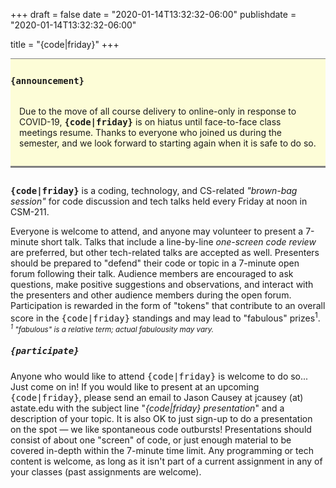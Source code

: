 +++
draft = false
date = "2020-01-14T13:32:32-06:00"
publishdate = "2020-01-14T13:32:32-06:00"

title = "{code|friday}"
+++

<div class="important-container">
<h4><tt>{announcement}</tt></h4>

<p>Due to the move of all course delivery to online-only in response to COVID-19, <tt><strong>{code|friday}</strong></tt> is on hiatus until face-to-face class meetings resume.  Thanks to everyone who joined us during the semester, and we look forward to starting again when it is safe to do so.</p>
</div>

<tt><strong>{code|friday}</strong></tt> is a coding, technology, and CS-related <em>"brown-bag session"</em> for code discussion and tech talks held every Friday at noon in CSM-211.

Everyone is welcome to attend, and anyone may volunteer to present a 7-minute short talk. Talks that include a line-by-line <em>one-screen code review</em> are preferred, but other tech-related talks are accepted as well. Presenters should be prepared to "defend" their code or topic in a 7-minute open forum following their talk. Audience members are encouraged to ask questions, make positive suggestions and observations, and interact with the presenters and other audience members during the open forum. Participation is rewarded in the form of "tokens" that contribute to an overall score in the <tt>{code|friday}</tt> standings and may lead to "fabulous" prizes<sup>1</sup>.<br>
<small><em><sup>1</sup> "fabulous" is a relative term; actual fabulousity may vary.</em></small>

##### <tt>{participate}</tt>

Anyone who would like to attend <tt>{code|friday}</tt> is welcome to do so... Just come on in! If you would like to present at an upcoming <tt>{code|friday}</tt>, please send an email to Jason Causey at jcausey (at) astate.edu with the subject line "<em>{code|friday} presentation</em>" and a description of your topic. It is also OK to just sign-up to do a presentation on the spot — we like spontaneous code outbursts! Presentations should consist of about one "screen" of code, or just enough material to be covered in-depth within the 7-minute time limit. Any programming or tech content is welcome, as long as it isn't part of a current assignment in any of your classes (past assignments are welcome).


<style>
.important-container {
    background-color: rgba(255,255,0,.15);
    border-top: 1px solid gray;
    border-bottom: 3px solid gray;
    margin-bottom: 2em;
    
    padding-top: .5em;
}
.important-container > p {
    padding: 1em 1em 1em 1em;
}

</style>